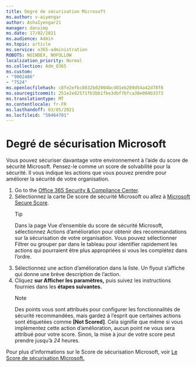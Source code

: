 ```yaml
---
title: Degré de sécurisation Microsoft
ms.author: v-aiyengar
author: AshaIyengar21
manager: dansimp
ms.date: 17/02/2021
ms.audience: Admin
ms.topic: article
ms.service: o365-administration
ROBOTS: NOINDEX, NOFOLLOW
localization_priority: Normal
ms.collection: Adm_O365
ms.custom:
- "9002486"
- "7524"
ms.openlocfilehash: c8fe2efbc8832b02004bcd01eb289d54a42d78f8
ms.sourcegitcommit: 251e2e82571fb3bb1fbe3dbf7bfca30e004b3373
ms.translationtype: MT
ms.contentlocale: fr-FR
ms.lasthandoff: 03/05/2021
ms.locfileid: "50464701"
---
```

# <a name="microsoft-secure-score"></a>Degré de sécurisation Microsoft

Vous pouvez sécuriser davantage votre environnement à l’aide du score de sécurité Microsoft. Pensez-le comme un score de solvabilité pour la sécurité. Il vous indique les actions que vous pouvez prendre pour améliorer la sécurité de votre organisation.

1. Go to the [Office 365 Security & Compliance Center](https://go.microsoft.com/fwlink/p/?linkid=2077143).
1. Sélectionnez la carte De score de sécurité Microsoft ou allez à [Microsoft Secure Score](https://go.microsoft.com/fwlink/?linkid=2099589).
    > [!TIP]
    >  Dans la page Vue d’ensemble du score de sécurité Microsoft, sélectionnez Actions d’amélioration pour obtenir des recommandations sur la sécurisation de votre organisation. Vous pouvez sélectionner Filtrer ou grouper par dans le tableau pour identifier rapidement les actions qui pourraient être plus appropriées si vous les complétez dans l’ordre.
1. Sélectionnez une action d’amélioration dans la liste. Un flyout s’affiche qui donne une brève description de l’action.
1. Cliquez **sur Afficher les paramètres,** puis suivez les instructions fournies dans les **étapes suivantes.**
    > [!NOTE]
    > Des points vous sont attribués pour configurer les fonctionnalités de sécurité recommandées, mais gardez à l’esprit que certaines actions sont étiquetées comme **[Not Scored]**. Cela signifie que même si vous implémentez cette action d’amélioration, aucun point ne vous sera attribué pour votre score. Sinon, la mise à jour de votre score peut prendre jusqu’à *24* heures.

Pour plus d’informations sur le Score de sécurisation Microsoft, voir [Le Score de sécurisation Microsoft.](https://go.microsoft.com/fwlink/?linkid=2103077)